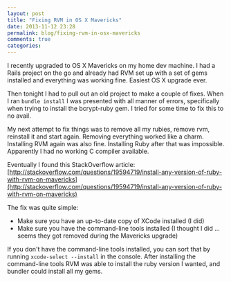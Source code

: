 ```yaml
---
layout: post
title: "Fixing RVM in OS X Mavericks"
date: 2013-11-12 23:28
permalink: blog/fixing-rvm-in-osx-mavericks
comments: true
categories:
---
```

I recently upgraded to OS X Mavericks on my home dev machine. I had a Rails project on the go and already had RVM set up with a set of gems installed and everything was working fine. Easiest OS X upgrade ever.

Then tonight I had to pull out an old project to make a couple of fixes. When I ran ```bundle install``` I was presented with all manner of errors, specifically when trying to install the bcrypt-ruby gem. I tried for some time to fix this to no avail.

My next attempt to fix things was to remove all my rubies, remove rvm, reinstall it and start again. Removing everything worked like a charm. Installing RVM again was also fine. Installing Ruby after that was impossible. Apparently I had no working C compiler available.

Eventually I found this StackOverflow article: [http://stackoverflow.com/questions/19594719/install-any-version-of-ruby-with-rvm-on-mavericks](http://stackoverflow.com/questions/19594719/install-any-version-of-ruby-with-rvm-on-mavericks)

The fix was quite simple:

* Make sure you have an up-to-date copy of XCode installed (I did)
* Make sure you have the command-line tools installed (I thought I did ... seems they got removed during the Mavericks upgrade)

If you don't have the command-line tools installed, you can sort that by running ```xcode-select --install``` in the console. After installing the command-line tools RVM was able to install the ruby version I wanted, and bundler could install all my gems.

